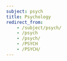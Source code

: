 ```yaml
---
subject: psych
title: Psychology
redirect_from:
    - /subject/psych/
    - /psych
    - /psych/
    - /PSYCH
    - /PSYCH/
---
```

